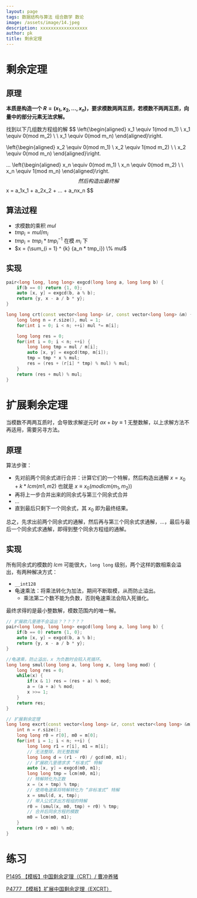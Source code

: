 ```yaml
---
layout: page
tags: 数据结构与算法 组合数学 数论
image: /assets/image/14.jpeg
description: xxxxxxxxxxxxxxxxxx
author: pk
title: 剩余定理
---
```


# 剩余定理

## 原理

**本质是构造一个 $R = (x_1, x_2, ..., x_n)$，要求模数两两互质，若模数不两两互质，向量中的部分元素无法求解。**



找到以下几组数方程组的解
$$
\left\{\begin{aligned}
x_1 \equiv 1(mod m_1) \\
x_1 \equiv 0(mod m_2) \\
\\
x_1 \equiv 0(mod m_n)
\end{aligned}\right.

\left\{\begin{aligned}
x_2 \equiv 0(mod m_1) \\
x_2 \equiv 1(mod m_2) \\
\\
x_2 \equiv 0(mod m_n)
\end{aligned}\right.

...
\left\{\begin{aligned}
x_n \equiv 0(mod m_1) \\
x_n \equiv 0(mod m_2) \\
\\
x_n \equiv 1(mod m_n)
\end{aligned}\right.
$$
然后构造出最终解
$$
x = a_1x_1 + a_2x_2 + ... + a_nx_n
$$


## 算法过程

- 求模数的乘积 $mul$
- $tmp_i = mul / m_i$
- $tmp_i = tmp_i * tmp_i ^{-1}$ 在模 $m_i$ 下
- $x = (\sum_{i = 1} ^ {k} {a_n * tmp_i}) \% mul$

## 实现

```cpp
pair<long long, long long> exgcd(long long a, long long b) {
    if(b == 0) return {1, 0};
    auto [x, y] = exgcd(b, a % b);
    return {y, x - a / b * y};
}

long long crt(const vector<long long> &r, const vector<long long> &m) {
    long long n = r.size(), mul = 1;
    for(int i = 0; i < n; ++i) mul *= m[i];

    long long res = 0;
    for(int i = 0; i < n; ++i) {
        long long tmp = mul / m[i];
        auto [x, y] = exgcd(tmp, m[i]);
        tmp = tmp * x % mul;
        res = (res + (r[i] * tmp) % mul) % mul;
    }
    return (res + mul) % mul;
}
```





# 扩展剩余定理

当模数不两两互质时，会导致求解逆元时 $ax + by \equiv 1$ 无整数解，以上求解方法不再适用，需要另寻方法。



## 原理



算法步骤：

- 先对前两个同余式进行合并：计算它们的一个特解，然后构造出通解 $x = x_0 + k * lcm(m1, m2)$ 也就是 $x \equiv x_0 (mod lcm(m_1, m_2))$
- 再将上一步合并出来的同余式与第三个同余式合并
- ...
- 直到最后只剩下一个同余式，其 $x_0$ 即为最终结果。



总之，先求出前两个同余式的通解，然后再与第三个同余式求通解，...，最后与最后一个同余式求通解，即得到整个同余方程组的通解。

## 实现

所有同余式的模数的 $lcm$ 可能很大，`long long` 级别，两个这样的数相乘会溢出，有两种解决方式：

- `__int128`
- 龟速乘法：将乘法转化为加法，期间不断取模，从而防止溢出。
    - 乘法第二个数不能为负数，否则龟速乘法会陷入死循化。



最终求得的是最小整数解，模数范围内的唯一解。

```cpp
// 扩展欧几里德不会溢出？？？？？？
pair<long long, long long> exgcd(long long a, long long b) {
    if(b == 0) return {1, 0};
    auto [x, y] = exgcd(b, a % b);
    return {y, x - a / b * y};
}

//龟速乘，防止溢出，x 为负数时会陷入死循环。
long long smul(long long a, long long x, long long mod) {
    long long res = 0;
    while(x) {
        if(x & 1) res = (res + a) % mod;
        a = (a + a) % mod;
        x >>= 1;
    }
    return res;
}

// 扩展剩余定理
long long excrt(const vector<long long> &r, const vector<long long> &m) {
    int n = r.size();
    long long r0 = r[0], m0 = m[0];
    for(int i = 1; i < n; ++i) {
        long long r1 = r[i], m1 = m[i];
        // 无法整除，则无整数解
        long long d = (r1 - r0) / gcd(m0, m1);
        // 扩展欧几里德求求 “标准式” 特解
        auto [x, y] = exgcd(m0, m1);
        long long tmp = lcm(m0, m1);
        // 特解转化为正数
        x = (x + tmp) % tmp;
        // 使用龟速乘将特解转化为 “非标准式” 特解
        x = smul(d, x, tmp);
        // 带入公式求出方程组的特解
        r0 = (smul(x, m0, tmp) + r0) % tmp;
        // 合并后同余方程的模数
        m0 = lcm(m0, m1);
    }
    return (r0 + m0) % m0;
}
```



# 练习

[P1495 【模板】中国剩余定理（CRT）/ 曹冲养猪](https://www.luogu.com.cn/problem/P1495)

[P4777 【模板】扩展中国剩余定理（EXCRT）](https://www.luogu.com.cn/problem/P4777)

